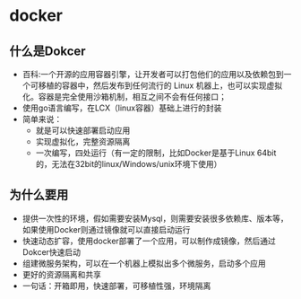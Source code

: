 docker
===
## 什么是Dokcer
* 百科:一个开源的应用容器引擎，让开发者可以打包他们的应用以及依赖包到一个可移植的容器中，然后发布到任何流行的 Linux 机器上，也可以实现虚拟化。容器是完全使用沙箱机制，相互之间不会有任何接口；
* 使用go语言编写，在LCX（linux容器）基础上进行的封装
* 简单来说：
    * 就是可以快速部署启动应用
    * 实现虚拟化，完整资源隔离
    * 一次编写，四处运行（有一定的限制，比如Docker是基于Linux 64bit的，无法在32bit的linux/Windows/unix环境下使用）

## 为什么要用
* 提供一次性的环境，假如需要安装Mysql，则需要安装很多依赖库、版本等，如果使用Docker则通过镜像就可以直接启动运行   
* 快速动态扩容，使用docker部署了一个应用，可以制作成镜像，然后通过Dokcer快速启动
* 组建微服务架构，可以在一个机器上模拟出多个微服务，启动多个应用
* 更好的资源隔离和共享
* 一句话：开箱即用，快速部署，可移植性强，环境隔离
